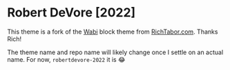 # Robert DeVore [2022]

This theme is a fork of the [Wabi](https://richtabor.com/wabi) block theme from [RichTabor.com](https://richtabor.com/). Thanks Rich!

The theme name and repo name will likely change once I settle on an actual name. For now, `robertdevore-2022` it is :joy: